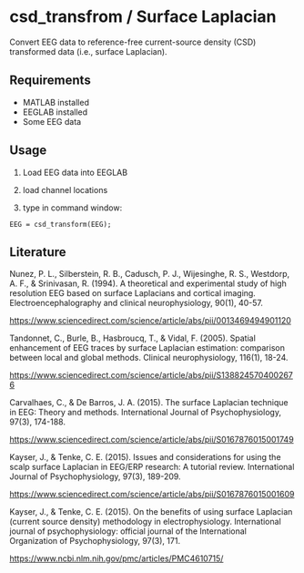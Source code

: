 # csd_transfrom / Surface Laplacian
Convert EEG data to reference-free current-source density (CSD) transformed data (i.e., surface Laplacian). 

## Requirements

- MATLAB installed
- EEGLAB installed
- Some EEG data


## Usage

1) Load EEG data into EEGLAB

2) load channel locations

3) type in command window:

```EEG = csd_transform(EEG);```


## Literature

Nunez, P. L., Silberstein, R. B., Cadusch, P. J., Wijesinghe, R. S., Westdorp, A. F., & Srinivasan, R. (1994). A theoretical and experimental study of high resolution EEG based on surface Laplacians and cortical imaging. Electroencephalography and clinical neurophysiology, 90(1), 40-57.

https://www.sciencedirect.com/science/article/abs/pii/0013469494901120

Tandonnet, C., Burle, B., Hasbroucq, T., & Vidal, F. (2005). Spatial enhancement of EEG traces by surface Laplacian estimation: comparison between local and global methods. Clinical neurophysiology, 116(1), 18-24.

https://www.sciencedirect.com/science/article/abs/pii/S1388245704002676

Carvalhaes, C., & De Barros, J. A. (2015). The surface Laplacian technique in EEG: Theory and methods. International Journal of Psychophysiology, 97(3), 174-188.

https://www.sciencedirect.com/science/article/abs/pii/S0167876015001749

Kayser, J., & Tenke, C. E. (2015). Issues and considerations for using the scalp surface Laplacian in EEG/ERP research: A tutorial review. International Journal of Psychophysiology, 97(3), 189-209.

https://www.sciencedirect.com/science/article/abs/pii/S0167876015001609

Kayser, J., & Tenke, C. E. (2015). On the benefits of using surface Laplacian (current source density) methodology in electrophysiology. International journal of psychophysiology: official journal of the International Organization of Psychophysiology, 97(3), 171.

https://www.ncbi.nlm.nih.gov/pmc/articles/PMC4610715/
